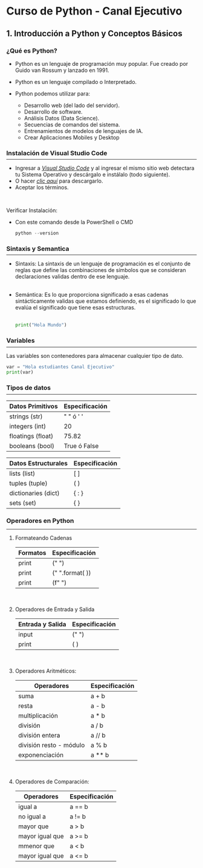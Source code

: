 # <b>Curso de Python - Canal Ejecutivo</b>

## 1. Introducción a Python y Conceptos Básicos

### ¿Qué es Python?

- Python es un lenguaje de programación muy popular. Fue creado por Guido van Rossum y lanzado en 1991.
- Python es un lenguaje compilado o Interpretado.

- Python podemos utilizar para:
  - Desarrollo web (del lado del servidor).
  - Desarrollo de software.
  - Análisis Datos (Data Science).
  - Secuencias de comandos del sistema.
  - Entrenamientos de modelos de lenguajes de IA.
  - Crear Aplicaciones Mobiles y Desktop

### Instalación de Visual Studio Code

<div style="margin-top: -10px"><hr></div>

- Ingresar a <em>[Visual Studio Code](https://code.visualstudio.com/) </em> y al ingresar el mismo sitio web detectara tu Sistema Operativo y descárgalo e instálalo (todo siguiente).
- O hacer <em>[clic aquí](https://code.visualstudio.com/docs/?dv=win64user) </em> para descargarlo.
- Aceptar los términos.

<p style="padding-top: 30px">Verificar Instalación:</p>

- <p>Con este comando desde la PowerShell o CMD<p>

  ```powershell
  python --version
  ```

### Sintaxis y Semantica

<div style="margin-top: -10px"><hr></div>

- Sintaxis: La sintaxis de un lenguaje de programación es el conjunto de reglas que define las combinaciones de símbolos que se consideran declaraciones validas dentro de ese lenguaje.<br><br>
- Semántica: Es lo que proporciona significado a esas cadenas sintácticamente validas que estamos definiendo, es el significado lo que evalúa el significado que tiene esas estructuras.<br><br>

  ```python
  print("Hola Mundo")
  ```

### Variables

<div style="margin-top: -10px"><hr></div>

Las variables son contenedores para almacenar cualquier tipo de dato.

```python
var = "Hola estudiantes Canal Ejecutivo"
print(var)
```

### Tipos de datos

<div style="margin-top: -10px"><hr></div>

| Datos Primitivos  | Especificación |
| ----------------- | -------------- |
| strings (str)     | " " ó ' '      |
| integers (int)    | 20             |
| floatings (float) | 75.82          |
| booleans (bool)   | True ó False   |

| Datos Estructurales | Especificación |
| ------------------- | -------------- |
| lists (list)        | [ ]            |
| tuples (tuple)      | ( )            |
| dictionaries (dict) | { : }          |
| sets (set)          | { }            |

### Operadores en Python

<div style="margin-top: -5px"><hr></div>

1. Formateando Cadenas

   | Formatos | Especificación  |
   | -------- | --------------- |
   | print    | (" ")           |
   | print    | (" ".format( )) |
   | print    | (f" ")          |

<br>

2. Operadores de Entrada y Salida

   | Entrada y Salida | Especificación |
   | ---------------- | -------------- |
   | input            | (" ")          |
   | print            | ( )            |

<br>

3. Operadores Aritméticos:

   | Operadores              | Especificación |
   | ----------------------- | -------------- |
   | suma                    | a + b          |
   | resta                   | a - b          |
   | multiplicación          | a \* b         |
   | división                | a / b          |
   | división entera         | a // b         |
   | división resto - módulo | a % b          |
   | exponenciación          | a \*\* b       |

<br>

4. Operadores de Comparación:

   | Operadores      | Especificación |
   | --------------- | -------------- |
   | igual a         | a == b         |
   | no igual a      | a != b         |
   | mayor que       | a > b          |
   | mayor igual que | a >= b         |
   | mmenor que      | a < b          |
   | mayor igual que | a <= b         |
